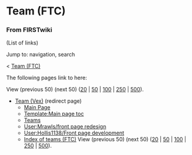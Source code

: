 # Team (FTC)

### From FIRSTwiki

(List of links)

Jump to: navigation, search

&lt; [Team (FTC)](/index.php?title=Team_%28FTC%29&redirect=no "Team \(FTC\)" )  

The following pages link to here:

View (previous 50) (next 50)
([20](/index.php?title=Special:Whatlinkshere/Team_%28FTC%29&limit=20&from=0
"Special:Whatlinkshere/Team \(FTC\)" ) |
[50](/index.php?title=Special:Whatlinkshere/Team_%28FTC%29&limit=50&from=0
"Special:Whatlinkshere/Team \(FTC\)" ) |
[100](/index.php?title=Special:Whatlinkshere/Team_%28FTC%29&limit=100&from=0
"Special:Whatlinkshere/Team \(FTC\)" ) |
[250](/index.php?title=Special:Whatlinkshere/Team_%28FTC%29&limit=250&from=0
"Special:Whatlinkshere/Team \(FTC\)" ) |
[500](/index.php?title=Special:Whatlinkshere/Team_%28FTC%29&limit=500&from=0
"Special:Whatlinkshere/Team \(FTC\)" )).

  * [Team (Vex)](/index.php?title=Team_%28Vex%29&redirect=no "Team \(Vex\)" ) (redirect page) 
    * [Main Page](Main_Page "Main Page" )
    * [Template:Main page toc](Template:Main_page_toc "Template:Main page toc" )
    * [Teams](Teams "Teams" )
    * [User:Mrawls/front page redesign](User:Mrawls/front_page_redesign "User:Mrawls/front page redesign" )
    * [User:Hollis1138/Front page development](User:Hollis1138/Front_page_development "User:Hollis1138/Front page development" )
    * [Index of teams (FTC)](Index_of_teams_%28FTC%29 "Index of teams \(FTC\)" )
View (previous 50) (next 50)
([20](/index.php?title=Special:Whatlinkshere/Team_%28FTC%29&limit=20&from=0
"Special:Whatlinkshere/Team \(FTC\)" ) |
[50](/index.php?title=Special:Whatlinkshere/Team_%28FTC%29&limit=50&from=0
"Special:Whatlinkshere/Team \(FTC\)" ) |
[100](/index.php?title=Special:Whatlinkshere/Team_%28FTC%29&limit=100&from=0
"Special:Whatlinkshere/Team \(FTC\)" ) |
[250](/index.php?title=Special:Whatlinkshere/Team_%28FTC%29&limit=250&from=0
"Special:Whatlinkshere/Team \(FTC\)" ) |
[500](/index.php?title=Special:Whatlinkshere/Team_%28FTC%29&limit=500&from=0
"Special:Whatlinkshere/Team \(FTC\)" )).

